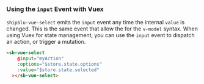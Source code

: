 ### Using the `input` Event with Vuex

`shipblu-vue-select` emits the `input` event any time the internal `value` is changed. 
This is the same event that allow the for the `v-model` syntax. When using
Vuex for state management, you can use the `input` event to dispatch an
action, or trigger a mutation.

```html
<sb-vue-select 
    @input="myAction" 
    :options="$store.state.options"
    :value="$store.state.selected"
  ></sb-vue-select>
``` 

<CodePen url="aJQJyp" height="350"/>
